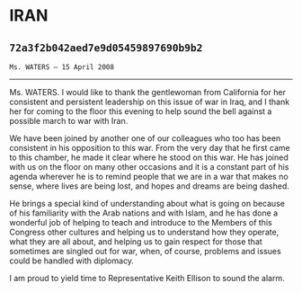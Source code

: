 # IRAN
## `72a3f2b042aed7e9d05459897690b9b2`
`Ms. WATERS — 15 April 2008`

---


Ms. WATERS. I would like to thank the gentlewoman from California for 
her consistent and persistent leadership on this issue of war in Iraq, 
and I thank her for coming to the floor this evening to help sound the 
bell against a possible march to war with Iran.

We have been joined by another one of our colleagues who too has been 
consistent in his opposition to this war. From the very day that he 
first came to this chamber, he made it clear where he stood on this 
war. He has joined with us on the floor on many other occasions and it 
is a constant part of his agenda wherever he is to remind people that 
we are in a war that makes no sense, where lives are being lost, and 
hopes and dreams are being dashed.

He brings a special kind of understanding about what is going on 
because of his familiarity with the Arab nations and with Islam, and he 
has done a wonderful job of helping to teach and introduce to the 
Members of this Congress other cultures and helping us to understand 
how they operate, what they are all about, and helping us to gain 
respect for those that sometimes are singled out for war, when, of 
course, problems and issues could be handled with diplomacy.

I am proud to yield time to Representative Keith Ellison to sound the 
alarm.

